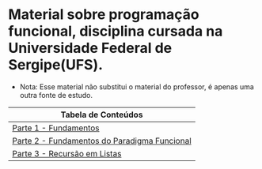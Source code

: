 # Material sobre programação funcional, disciplina cursada na Universidade Federal de Sergipe(UFS).

- Nota: Esse material não substitui o material do professor, é apenas uma outra fonte de estudo.

| Tabela de Conteúdos                                                      |
| ------------------------------------------------------------------------ |
| [Parte 1 - Fundamentos](FUNDAMENTOS.md)                                  |
| [Parte 2 - Fundamentos do Paradigma  Funcional](FUNDAMENTOS-PARADIGMA.md) |
| [Parte 3 - Recursão em Listas](RECURSAO-EM-LISTAS.md)                    |
